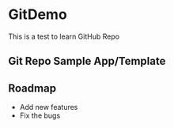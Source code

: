 # GitDemo
This is a test to learn GitHub Repo

## Git Repo Sample App/Template


## Roadmap
 * Add new features
 * Fix the bugs